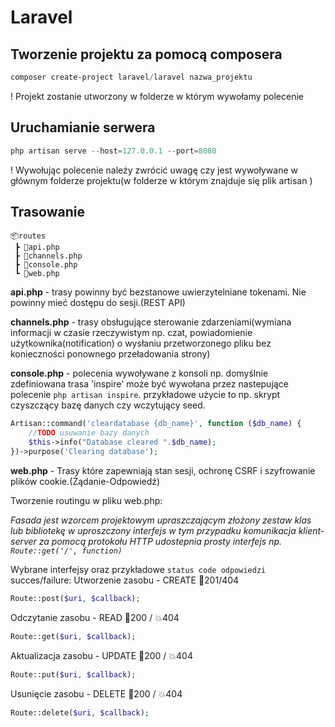 # Laravel

## Tworzenie projektu za pomocą composera

```powershell
composer create-project laravel/laravel nazwa_projektu
```
! Projekt zostanie utworzony w folderze w którym wywołamy polecenie

## Uruchamianie serwera

```powershell
php artisan serve --host=127.0.0.1 --port=8080 
```
! Wywołując polecenie należy zwrócić uwagę czy jest wywoływane w głównym folderze projektu(w folderze w którym znajduje się plik artisan )

## Trasowanie

```
📦routes
 ┣ 📜api.php
 ┣ 📜channels.php
 ┣ 📜console.php
 ┗ 📜web.php
```

**api.php** - trasy powinny być bezstanowe uwierzytelniane tokenami. Nie powinny mieć dostępu do sesji.(REST API)

**channels.php** - trasy obsługujące sterowanie zdarzeniami(wymiana informacji w czasie rzeczywistym np. czat, powiadomienie użytkownika(notification) o wysłaniu przetworzonego pliku bez konieczności ponownego przeładowania strony)

**console.php** - polecenia wywoływane z konsoli np. domyślnie zdefiniowana trasa 'inspire' może być wywołana przez nastepujące polecenie `php artisan inspire`. przykładowe użycie to np. skrypt czyszczący bazę danych czy wczytujący seed.

```php
Artisan::command('cleardatabase {db_name}', function ($db_name) {
    //TODO usuwanie bazy danych
    $this->info("Database cleared ".$db_name);
})->purpose('Clearing database');
```

**web.php** - Trasy które zapewniają stan sesji, ochronę CSRF i szyfrowanie plików cookie.(Żądanie-Odpowiedź)

Tworzenie routingu w pliku web.php:

*Fasada jest wzorcem projektowym upraszczającym złożony zestaw klas lub bibliotekę w uproszczony interfejs w tym przypadku komunikacja klient-server za pomocą protokołu HTTP udostepnia prosty interfejs np. `Route::get('/', function)`*

Wybrane interfejsy oraz przykładowe `status code odpowiedzi` succes/failure:
Utworzenie zasobu - CREATE :green_heart:201/404
```php                        
Route::post($uri, $callback); 
```
Odczytanie zasobu - READ 💚200 / 💥404
```php                        
Route::get($uri, $callback);  
```    
Aktualizacja zasobu - UPDATE 💚200 / 💥404
```php
Route::put($uri, $callback);
```
Usunięcie zasobu - DELETE 💚200 / 💥404
```php
Route::delete($uri, $callback);
```


